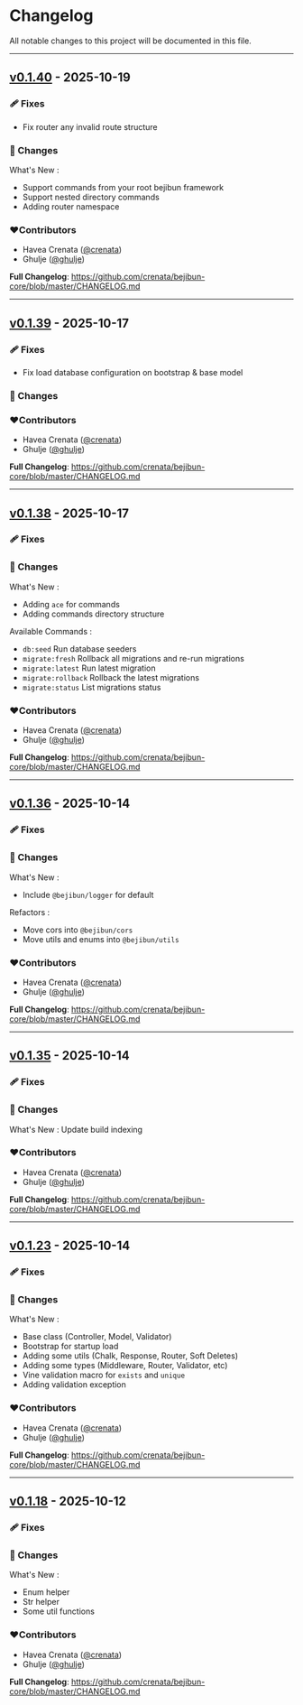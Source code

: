 # Changelog
All notable changes to this project will be documented in this file.

---

## [v0.1.40](https://github.com/crenata/bejibun-core/compare/v0.1.39...v0.1.40) - 2025-10-19

### 🩹 Fixes
- Fix router any invalid route structure

### 📖 Changes
What's New :
- Support commands from your root bejibun framework
- Support nested directory commands
- Adding router namespace

### ❤️Contributors
- Havea Crenata ([@crenata](https://github.com/crenata))
- Ghulje ([@ghulje](https://github.com/ghulje))

**Full Changelog**: https://github.com/crenata/bejibun-core/blob/master/CHANGELOG.md

---

## [v0.1.39](https://github.com/crenata/bejibun-core/compare/v0.1.38...v0.1.39) - 2025-10-17

### 🩹 Fixes
- Fix load database configuration on bootstrap & base model

### 📖 Changes

### ❤️Contributors
- Havea Crenata ([@crenata](https://github.com/crenata))
- Ghulje ([@ghulje](https://github.com/ghulje))

**Full Changelog**: https://github.com/crenata/bejibun-core/blob/master/CHANGELOG.md

---

## [v0.1.38](https://github.com/crenata/bejibun-core/compare/v0.1.36...v0.1.38) - 2025-10-17

### 🩹 Fixes

### 📖 Changes
What's New :
- Adding `ace` for commands
- Adding commands directory structure

Available Commands :
- `db:seed` Run database seeders
- `migrate:fresh` Rollback all migrations and re-run migrations
- `migrate:latest` Run latest migration
- `migrate:rollback` Rollback the latest migrations
- `migrate:status` List migrations status

### ❤️Contributors
- Havea Crenata ([@crenata](https://github.com/crenata))
- Ghulje ([@ghulje](https://github.com/ghulje))

**Full Changelog**: https://github.com/crenata/bejibun-core/blob/master/CHANGELOG.md

---

## [v0.1.36](https://github.com/crenata/bejibun-core/compare/v0.1.35...v0.1.36) - 2025-10-14

### 🩹 Fixes

### 📖 Changes
What's New :
- Include `@bejibun/logger` for default

Refactors :
- Move cors into `@bejibun/cors`
- Move utils and enums into `@bejibun/utils`

### ❤️Contributors
- Havea Crenata ([@crenata](https://github.com/crenata))
- Ghulje ([@ghulje](https://github.com/ghulje))

**Full Changelog**: https://github.com/crenata/bejibun-core/blob/master/CHANGELOG.md

---

## [v0.1.35](https://github.com/crenata/bejibun-core/compare/v0.1.23...v0.1.35) - 2025-10-14

### 🩹 Fixes

### 📖 Changes
What's New :
Update build indexing

### ❤️Contributors
- Havea Crenata ([@crenata](https://github.com/crenata))
- Ghulje ([@ghulje](https://github.com/ghulje))

**Full Changelog**: https://github.com/crenata/bejibun-core/blob/master/CHANGELOG.md

---

## [v0.1.23](https://github.com/crenata/bejibun-core/compare/v0.1.18...v0.1.23) - 2025-10-14

### 🩹 Fixes

### 📖 Changes
What's New :
- Base class (Controller, Model, Validator)
- Bootstrap for startup load
- Adding some utils (Chalk, Response, Router, Soft Deletes)
- Adding some types (Middleware, Router, Validator, etc)
- Vine validation macro for `exists` and `unique`
- Adding validation exception

### ❤️Contributors
- Havea Crenata ([@crenata](https://github.com/crenata))
- Ghulje ([@ghulje](https://github.com/ghulje))

**Full Changelog**: https://github.com/crenata/bejibun-core/blob/master/CHANGELOG.md

---

## [v0.1.18](https://github.com/crenata/bejibun-core/compare/v0.1.0...v0.1.18) - 2025-10-12

### 🩹 Fixes

### 📖 Changes
What's New :
- Enum helper
- Str helper
- Some util functions

### ❤️Contributors
- Havea Crenata ([@crenata](https://github.com/crenata))
- Ghulje ([@ghulje](https://github.com/ghulje))

**Full Changelog**: https://github.com/crenata/bejibun-core/blob/master/CHANGELOG.md
